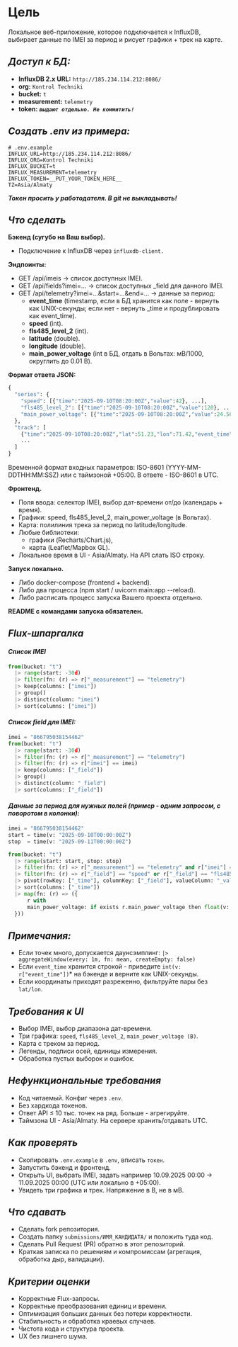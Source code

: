 # Цель
Локальное веб-приложение, которое подключается к InfluxDB, выбирает данные по IMEI за период и рисует графики + трек на карте.

## _Доступ к БД:_
- **InfluxDB 2.x URL:** ```http://185.234.114.212:8086/```
- **org:** ```Kontrol Techniki```
- **bucket:** ```t```
- **measurement:** ```telemetry```
- **token:** ***```выдают отдельно. Не коммитить!```***

## _Создать .env из примера:_

```
# .env.example
INFLUX_URL=http://185.234.114.212:8086/
INFLUX_ORG=Kontrol Techniki
INFLUX_BUCKET=t
INFLUX_MEASUREMENT=telemetry
INFLUX_TOKEN=__PUT_YOUR_TOKEN_HERE__
TZ=Asia/Almaty
```

***Токен просить у работодателя. В git не выкладывать!***

## _Что сделать_

**Бэкенд (сугубо на Ваш выбор).**

- Подключение к InfluxDB через ```influxdb-client.```

**Эндпоинты:**
- GET /api/imeis → список доступных IMEI.
- GET /api/fields?imei=... → список доступных _field для данного IMEI.
- GET /api/telemetry?imei=...&start=...&end=... → данные за период:
    - **event_time** (timestamp, если в БД хранится как поле - вернуть как UNIX-секунды; если нет - вернуть _time и продублировать как event_time).
    - **speed** (int).
    - **fls485_level_2** (int).
    - **latitude** (double).
    - **longitude** (double).
    - **main_power_voltage** (int в БД, отдать в Вольтах: мВ/1000, округлить до 0.01 В).

**Формат ответа JSON:**
```py 
{
  "series": {
    "speed": [{"time":"2025-09-10T08:20:00Z","value":42}, ...],
    "fls485_level_2": [{"time":"2025-09-10T08:20:00Z","value":120}, ...],
    "main_power_voltage": [{"time":"2025-09-10T08:20:00Z","value":24.56}, ...]
  },
  "track": [
    {"time":"2025-09-10T08:20:00Z","lat":51.23,"lon":71.42,"event_time":1694334000},
    ...
  ]
}
```
Временной формат входных параметров: ISO-8601 (YYYY-MM-DDTHH:MM:SSZ) или с таймзоной +05:00. В ответе - ISO-8601 в UTC.

**Фронтенд.**
- Поля ввода: селектор IMEI, выбор дат-времени от/до (календарь + время).
- Графики: speed, fls485_level_2, main_power_voltage (в Вольтах).
- Карта: полилиния трека за период по latitude/longitude.
- Любые библиотеки: 
    - графики (Recharts/Chart.js),
    - карта (Leaflet/Mapbox GL).
- Локальное время в UI - Asia/Almaty. На API слать ISO строку.

**Запуск локально.**
- Либо docker-compose (frontend + backend).
- Либо два процесса (npm start / uvicorn main:app --reload).
- Либо расписать процесс запуска Вашего проекта отдельно.

**README с командами запуска обязателен.**

## _Flux-шпаргалка_

#### _Список IMEI_
```py
from(bucket: "t")
  |> range(start: -30d)
  |> filter(fn: (r) => r["_measurement"] == "telemetry")
  |> keep(columns: ["imei"])
  |> group()
  |> distinct(column: "imei")
  |> sort(columns: ["imei"])
```

#### _Список _field для IMEI:__
```py
imei = "866795038154462"
from(bucket: "t")
  |> range(start: -30d)
  |> filter(fn: (r) => r["_measurement"] == "telemetry")
  |> filter(fn: (r) => r["imei"] == imei)
  |> keep(columns: ["_field"])
  |> group()
  |> distinct(column: "_field")
  |> sort(columns: ["_field"])
```

#### _Данные за период для нужных полей (пример - одним запросом, с поворотом в колонки):_
```py
imei = "866795038154462"
start = time(v: "2025-09-10T00:00:00Z")
stop  = time(v: "2025-09-11T00:00:00Z")

from(bucket: "t")
  |> range(start: start, stop: stop)
  |> filter(fn: (r) => r["_measurement"] == "telemetry" and r["imei"] == imei)
  |> filter(fn: (r) => r["_field"] == "speed" or r["_field"] == "fls485_level_2" or r["_field"] == "latitude" or r["_field"] == "longitude" or r["_field"] == "main_power_voltage" or r["_field"] == "event_time")
  |> pivot(rowKey: ["_time"], columnKey: ["_field"], valueColumn: "_value")
  |> sort(columns: ["_time"])
  |> map(fn: (r) => ({
      r with
      main_power_voltage: if exists r.main_power_voltage then float(v: r.main_power_voltage) / 1000.0 else  float(v: 0.0)
  }))
```

## _Примечания:_

 - Если точек много, допускается даунсэмплинг:
```|> aggregateWindow(every: 1m, fn: mean, createEmpty: false)```
- Если ```event_time``` хранится строкой - приведите ```int(v: r["event_time"])```* на бэкенде и верните как UNIX-секунды.
- Если координаты приходят разреженно, фильтруйте пары без ```lat/lon```.

## _Требования к UI_
- Выбор IMEI, выбор диапазона дат-времени.
- Три графика: ```speed```, ```fls485_level_2```, ```main_power_voltage (В)```.
- Карта с треком за период.
- Легенды, подписи осей, единицы измерения.
- Обработка пустых выборок и ошибок.

## _Нефункциональные требования_
- Код читаемый. Конфиг через ```.env```.
- Без хардкода токенов.
- Ответ API ≤ 10 тыс. точек на ряд. Больше - агрегируйте.
- Таймзона UI - Asia/Almaty. На сервере хранить/отдавать UTC.

## _Как проверять_
- Скопировать ```.env.example``` в ```.env```, вписать ```токен```.
- Запустить бэкенд и фронтенд.
- Открыть UI, выбрать IMEI, задать например 10.09.2025 00:00 → 11.09.2025 00:00 (UTC или локально в +05:00).
- Увидеть три графика и трек. Напряжение в В, не в мВ.

## _Что сдавать_
- Сделать fork репозитория.
- Создать папку `submissions/ИМЯ_КАНДИДАТА/` и положить туда код.
- Сделать Pull Request (PR) обратно в этот репозиторий.
- Краткая записка по решениям и компромиссам (агрегация, обработка дыр, валидации).

## _Критерии оценки_
- Корректные Flux-запросы.
- Корректные преобразования единиц и времени.
- Оптимизация больших данных без потери корректности.
- Стабильность и обработка краевых случаев.
- Чистота кода и структура проекта.
- UX без лишнего шума.
